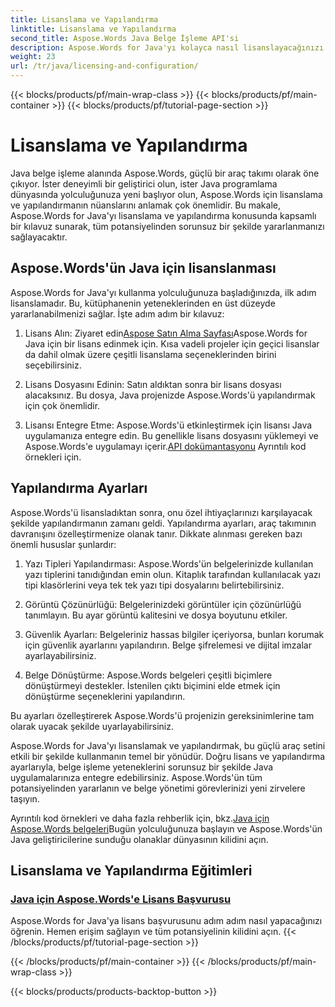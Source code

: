 ```yaml
---
title: Lisanslama ve Yapılandırma
linktitle: Lisanslama ve Yapılandırma
second_title: Aspose.Words Java Belge İşleme API'si
description: Aspose.Words for Java'yı kolayca nasıl lisanslayacağınızı ve yapılandıracağınızı keşfedin. Java uygulamalarınızda belge işleme için bu güçlü araç setini kurmanın inceliklerine dalın.
weight: 23
url: /tr/java/licensing-and-configuration/
---
```


{{< blocks/products/pf/main-wrap-class >}}
{{< blocks/products/pf/main-container >}}
{{< blocks/products/pf/tutorial-page-section >}}

# Lisanslama ve Yapılandırma

Java belge işleme alanında Aspose.Words, güçlü bir araç takımı olarak öne çıkıyor. İster deneyimli bir geliştirici olun, ister Java programlama dünyasında yolculuğunuza yeni başlıyor olun, Aspose.Words için lisanslama ve yapılandırmanın nüanslarını anlamak çok önemlidir. Bu makale, Aspose.Words for Java'yı lisanslama ve yapılandırma konusunda kapsamlı bir kılavuz sunarak, tüm potansiyelinden sorunsuz bir şekilde yararlanmanızı sağlayacaktır.

## Aspose.Words'ün Java için lisanslanması

Aspose.Words for Java'yı kullanma yolculuğunuza başladığınızda, ilk adım lisanslamadır. Bu, kütüphanenin yeteneklerinden en üst düzeyde yararlanabilmenizi sağlar. İşte adım adım bir kılavuz:

1.  Lisans Alın: Ziyaret edin[Aspose Satın Alma Sayfası](https://purchase.aspose.com/buy)Aspose.Words for Java için bir lisans edinmek için. Kısa vadeli projeler için geçici lisanslar da dahil olmak üzere çeşitli lisanslama seçeneklerinden birini seçebilirsiniz.

2. Lisans Dosyasını Edinin: Satın aldıktan sonra bir lisans dosyası alacaksınız. Bu dosya, Java projenizde Aspose.Words'ü yapılandırmak için çok önemlidir.

3.  Lisansı Entegre Etme: Aspose.Words'ü etkinleştirmek için lisansı Java uygulamanıza entegre edin. Bu genellikle lisans dosyasını yüklemeyi ve Aspose.Words'e uygulamayı içerir.[API dokümantasyonu](https://reference.aspose.com/words/java/) Ayrıntılı kod örnekleri için.

## Yapılandırma Ayarları

Aspose.Words'ü lisansladıktan sonra, onu özel ihtiyaçlarınızı karşılayacak şekilde yapılandırmanın zamanı geldi. Yapılandırma ayarları, araç takımının davranışını özelleştirmenize olanak tanır. Dikkate alınması gereken bazı önemli hususlar şunlardır:

1. Yazı Tipleri Yapılandırması: Aspose.Words'ün belgelerinizde kullanılan yazı tiplerini tanıdığından emin olun. Kitaplık tarafından kullanılacak yazı tipi klasörlerini veya tek tek yazı tipi dosyalarını belirtebilirsiniz.

2. Görüntü Çözünürlüğü: Belgelerinizdeki görüntüler için çözünürlüğü tanımlayın. Bu ayar görüntü kalitesini ve dosya boyutunu etkiler.

3. Güvenlik Ayarları: Belgeleriniz hassas bilgiler içeriyorsa, bunları korumak için güvenlik ayarlarını yapılandırın. Belge şifrelemesi ve dijital imzalar ayarlayabilirsiniz.

4. Belge Dönüştürme: Aspose.Words belgeleri çeşitli biçimlere dönüştürmeyi destekler. İstenilen çıktı biçimini elde etmek için dönüştürme seçeneklerini yapılandırın.

Bu ayarları özelleştirerek Aspose.Words'ü projenizin gereksinimlerine tam olarak uyacak şekilde uyarlayabilirsiniz.

Aspose.Words for Java'yı lisanslamak ve yapılandırmak, bu güçlü araç setini etkili bir şekilde kullanmanın temel bir yönüdür. Doğru lisans ve yapılandırma ayarlarıyla, belge işleme yeteneklerini sorunsuz bir şekilde Java uygulamalarınıza entegre edebilirsiniz. Aspose.Words'ün tüm potansiyelinden yararlanın ve belge yönetimi görevlerinizi yeni zirvelere taşıyın.

 Ayrıntılı kod örnekleri ve daha fazla rehberlik için, bkz.[Java için Aspose.Words belgeleri](https://reference.aspose.com/words/java/)Bugün yolculuğunuza başlayın ve Aspose.Words'ün Java geliştiricilerine sunduğu olanaklar dünyasının kilidini açın.

## Lisanslama ve Yapılandırma Eğitimleri
### [Java için Aspose.Words'e Lisans Başvurusu](./applying-licensing/)
Aspose.Words for Java'ya lisans başvurusunu adım adım nasıl yapacağınızı öğrenin. Hemen erişim sağlayın ve tüm potansiyelinin kilidini açın.
{{< /blocks/products/pf/tutorial-page-section >}}

{{< /blocks/products/pf/main-container >}}
{{< /blocks/products/pf/main-wrap-class >}}

{{< blocks/products/products-backtop-button >}}
